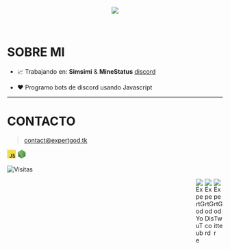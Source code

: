 <p align="center"><img width="80%" src="https://i.imgur.com/eWtyVmX.png" /></a></p>

<br />

# SOBRE MI

- 📈 Trabajando en: **Simsimi** & **MineStatus** [discord](https://discord.gg/4zgxmJJbf6)

- ❤️ Programo bots de discord usando Javascript
---

# CONTACTO
> contact@expertgod.tk

<code><img height="20" src="https://raw.githubusercontent.com/github/explore/80688e429a7d4ef2fca1e82350fe8e3517d3494d/topics/javascript/javascript.png"></code>
<code><img height="20" src="https://raw.githubusercontent.com/github/explore/80688e429a7d4ef2fca1e82350fe8e3517d3494d/topics/nodejs/nodejs.png"></code>    
</a>

![Visitas](https://img.shields.io/github/watchers/expertgod/expertgod?color=335FFF&label=Visitas&style=social)

<a href="https://twitter.com/expertgodgg">
  <img align="right" alt="ExpertGod Twitter" width="21px" src="https://raw.githubusercontent.com/anuraghazra/anuraghazra/master/assets/twitter.svg" />
</a>
<a href="https://discord.gg/pxS868BWeF">
  <img align="right" alt="ExpertGod Discord" width="21px" src="https://logos-marcas.com/wp-content/uploads/2020/12/Discord-Logo.png" />
</a>
<a href="https://www.youtube.com/channel/UC05ZWbCx1mIqA3F_Y7f8G-g">
  <img align="right" alt="ExpertGod YouTube" width="21px" src="https://upload.wikimedia.org/wikipedia/commons/thumb/0/09/YouTube_full-color_icon_%282017%29.svg/640px-YouTube_full-color_icon_%282017%29.svg.png" />
</a>
